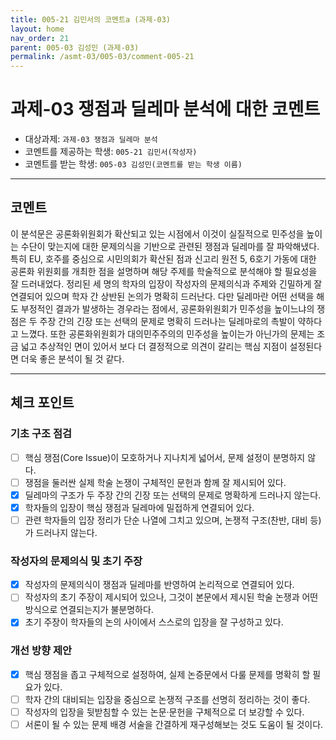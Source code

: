 ```yaml
---
title: 005-21 김민서의 코멘트a (과제-03) 
layout: home
nav_order: 21
parent: 005-03 김성민 (과제-03)
permalink: /asmt-03/005-03/comment-005-21
---
```


# 과제-03 쟁점과 딜레마 분석에 대한 코멘트

- 대상과제: `과제-03 쟁점과 딜레마 분석`
- 코멘트를 제공하는 학생: `005-21 김민서(작성자)` 
- 코멘트를 받는 학생: `005-03 김성민(코멘트를 받는 학생 이름)` 

---

## 코멘트

이 분석문은 공론화위원회가 확산되고 있는 시점에서 이것이 실질적으로 민주성을 높이는 수단이 맞는지에 대한 문제의식을 기반으로 관련된 쟁점과 딜레마를 잘 파악해냈다. 특히 EU, 호주를 중심으로 시민의회가 확산된 점과 신고리 원전 5, 6호기 가동에 대한 공론화 위원회를 개최한 점을 설명하며 해당 주제를 학술적으로 분석해야 할 필요성을 잘 드러내었다. 정리된 세 명의 학자의 입장이 작성자의 문제의식과 주제와 긴밀하게 잘 연결되어 있으며 학자 간 상반된 논의가 명확히 드러난다. 다만 딜레마란 어떤 선택을 해도 부정적인 결과가 발생하는 경우라는 점에서, 공론화위원회가 민주성을 높이느냐의 쟁점은 두 주장 간의 긴장 또는 선택의 문제로 명확히 드러나는 딜레마로의 촉발이 약하다고 느꼈다. 또한 공론화위원회가 대의민주주의의 민주성을 높이는가 아닌가의 문제는 조금 넓고 추상적인 면이 있어서 보다 더 결정적으로 의견이 갈리는 핵심 지점이 설정된다면 더욱 좋은 분석이 될 것 같다.

---

## 체크 포인트

### **기초 구조 점검**
- [ ] 핵심 쟁점(Core Issue)이 모호하거나 지나치게 넓어서, 문제 설정이 분명하지 않다.
- [ ] 쟁점을 둘러싼 실제 학술 논쟁이 구체적인 문헌과 함께 잘 제시되어 있다.
- [x] 딜레마의 구조가 두 주장 간의 긴장 또는 선택의 문제로 명확하게 드러나지 않는다.
- [x] 학자들의 입장이 핵심 쟁점과 딜레마에 밀접하게 연결되어 있다.
- [ ] 관련 학자들의 입장 정리가 단순 나열에 그치고 있으며, 논쟁적 구조(찬반, 대비 등)가 드러나지 않는다.

### **작성자의 문제의식 및 초기 주장**
- [x] 작성자의 문제의식이 쟁점과 딜레마를 반영하여 논리적으로 연결되어 있다.
- [ ] 작성자의 초기 주장이 제시되어 있으나, 그것이 본문에서 제시된 학술 논쟁과 어떤 방식으로 연결되는지가 불분명하다.
- [x] 초기 주장이 학자들의 논의 사이에서 스스로의 입장을 잘 구성하고 있다.

### **개선 방향 제안**
- [x] 핵심 쟁점을 좁고 구체적으로 설정하여, 실제 논증문에서 다룰 문제를 명확히 할 필요가 있다.
- [ ] 학자 간의 대비되는 입장을 중심으로 논쟁적 구조를 선명히 정리하는 것이 좋다.
- [ ] 작성자의 입장을 뒷받침할 수 있는 논문·문헌을 구체적으로 더 보강할 수 있다.
- [ ] 서론이 될 수 있는 문제 배경 서술을 간결하게 재구성해보는 것도 도움이 될 것이다.
